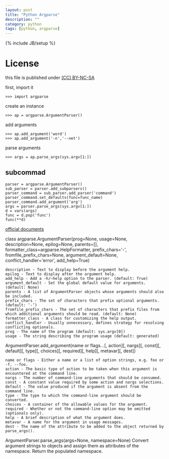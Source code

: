 ```yaml
---
layout: post
title: "Python Argparse"
description: ""
category: python
tags: [python, argparse]
---
```

{% include JB/setup %}

# License
this file is published under [(CC) BY-NC-SA](http://creativecommons.org/licenses/by-nc-sa/3.0/)

first, import it

    >>> import argparse

create an instance

    >>> ap = argparse.ArgumentParser()

add arguments

    >>> ap.add_argument('word')
    >>> ap.add_argument('-n','--net')

parse arguments

    >>> args = ap.parse_args(sys.argv[1:])

## subcommad

    parser = argparse.ArgumentParser()
    sub_parser = parser.add_subparsers()
    parser_command = sub_parser.add_parser('command')
    parser_command.set_defaults(func=func_name)
    parser_command.add_argument('arg')
    args = parser.parse_args(sys.argv[1:])
    d = vars(args)
    func = d.pop('func')
    func(**d)


[official documents](http://docs.python.org/2/library/argparse)

class argparse.ArgumentParser(prog=None, usage=None, description=None, epilog=None, parents=[], formatter_class=argparse.HelpFormatter, prefix_chars='-', fromfile_prefix_chars=None, argument_default=None, conflict_handler='error', add_help=True)

    description - Text to display before the argument help.
    epilog - Text to display after the argument help.
    add_help - Add a -h/–help option to the parser. (default: True)
    argument_default - Set the global default value for arguments. (default: None)
    parents - A list of ArgumentParser objects whose arguments should also be included.
    prefix_chars - The set of characters that prefix optional arguments. (default: ‘-‘)
    fromfile_prefix_chars - The set of characters that prefix files from which additional arguments should be read. (default: None)
    formatter_class - A class for customizing the help output.
    conflict_handler - Usually unnecessary, defines strategy for resolving conflicting optionals.
    prog - The name of the program (default: sys.argv[0])
    usage - The string describing the program usage (default: generated)

ArgumentParser.add_argument(name or flags...[, action][, nargs][, const][, default][, type][, choices][, required][, help][, metavar][, dest])

    name or flags - Either a name or a list of option strings, e.g. foo or -f, --foo.
    action - The basic type of action to be taken when this argument is encountered at the command line.
    nargs - The number of command-line arguments that should be consumed.
    const - A constant value required by some action and nargs selections.
    default - The value produced if the argument is absent from the command line.
    type - The type to which the command-line argument should be converted.
    choices - A container of the allowable values for the argument.
    required - Whether or not the command-line option may be omitted (optionals only).
    help - A brief description of what the argument does.
    metavar - A name for the argument in usage messages.
    dest - The name of the attribute to be added to the object returned by parse_args().

ArgumentParser.parse_args(args=None, namespace=None)
    Convert argument strings to objects and assign them as attributes of the namespace. Return the populated namespace.
